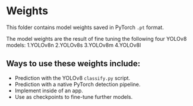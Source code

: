 # Weights

This folder contains model weights saved in PyTorch `.pt` format.

The model weights are the result of fine tuning the following four YOLOv8 models:
1.YOLOv8n
2.YOLOv8s
3.YOLOv8m
4.YOLOv8l

## Ways to use these weights include:

- Prediction with the YOLOv8 `classify.py` script.
- Prediction with a native PyTorch detection pipeline.
- Implement inside of an app.
- Use as checkpoints to fine-tune further models.
